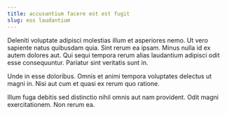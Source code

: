 ```yaml
---
title: accusantium facere est est fugit
slug: eos laudantium
---
```


Deleniti voluptate adipisci molestias illum et asperiores nemo. Ut vero sapiente natus quibusdam quia. Sint rerum ea ipsam. Minus nulla id ex autem dolores aut. Qui sequi tempora rerum alias laudantium adipisci odit esse consequuntur. Pariatur sint veritatis sunt in.

Unde in esse doloribus. Omnis et animi tempora voluptates delectus ut magni in. Nisi aut cum et quasi ex rerum quo ratione.

Illum fuga debitis sed distinctio nihil omnis aut nam provident. Odit magni exercitationem. Non rerum ea.
